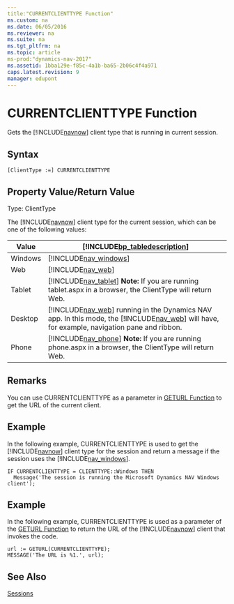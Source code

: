 ```yaml
---
title:"CURRENTCLIENTTYPE Function"
ms.custom: na
ms.date: 06/05/2016
ms.reviewer: na
ms.suite: na
ms.tgt_pltfrm: na
ms.topic: article
ms-prod:"dynamics-nav-2017"
ms.assetid: 1bba129e-f85c-4a1b-ba65-2b06c4f4a971
caps.latest.revision: 9
manager: edupont
---
```

# CURRENTCLIENTTYPE Function
Gets the [!INCLUDE[navnow](includes/navnow_md.md)] client type that is running in current session.  
  
## Syntax  
  
```  
[ClientType :=] CURRENTCLIENTTYPE  
```  
  
## Property Value\/Return Value  
 Type: ClientType  
  
 The [!INCLUDE[navnow](includes/navnow_md.md)] client type for the current session, which can be one of the following values:  
  
|Value|[!INCLUDE[bp_tabledescription](includes/bp_tabledescription_md.md)]|  
|-----------|---------------------------------------|  
|Windows|[!INCLUDE[nav_windows](includes/nav_windows_md.md)]|  
|Web|[!INCLUDE[nav_web](includes/nav_web_md.md)]|  
|Tablet|[!INCLUDE[nav_tablet](includes/nav_tablet_md.md)] **Note:**  If you are running tablet.aspx in a browser, the ClientType will return Web.|  
|Desktop|[!INCLUDE[nav_web](includes/nav_web_md.md)] running in the Dynamics NAV app. In this mode, the [!INCLUDE[nav_web](includes/nav_web_md.md)] will have, for example, navigation pane and ribbon.|  
|Phone|[!INCLUDE[nav_phone](includes/nav_phone_md.md)] **Note:**  If you are running phone.aspx in a browser, the ClientType will return Web.|  
  
## Remarks  
 You can use CURRENTCLIENTTYPE as a parameter in [GETURL Function](GETURL-Function.md) to get the URL of the current client.  
  
## Example  
 In the following example, CURRENTCLIENTTYPE is used to get the [!INCLUDE[navnow](includes/navnow_md.md)] client type for the session and return a message if the session uses the [!INCLUDE[nav_windows](includes/nav_windows_md.md)].  
  
```  
IF CURRENTCLIENTTYPE = CLIENTTYPE::Windows THEN  
  Message('The session is running the Microsoft Dynamics NAV Windows client');  
```  
  
## Example  
 In the following example, CURRENTCLIENTTYPE is used as a parameter of the [GETURL Function](GETURL-Function.md) to return the URL of the [!INCLUDE[navnow](includes/navnow_md.md)] client that invokes the code.  
  
```  
url := GETURL(CURRENTCLIENTTYPE);  
MESSAGE('The URL is %1.', url);  
```  
  
## See Also  
 [Sessions](Sessions.md)